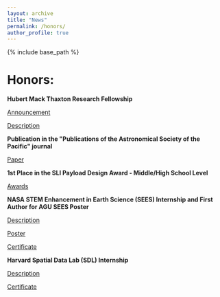 ```yaml
---
layout: archive
title: "News"
permalink: /honors/
author_profile: true
---
```


{% include base_path %}

Honors:
======

**Hubert Mack Thaxton Research Fellowship**

[Announcement](https://www.instagram.com/p/DKvlhgYNa64/?img_index=1)

[Description](https://www.physics.wisc.edu/undergraduate/student-resources/hubert-mack-thaxton-fellowship/)

**Publication in the "Publications of the Astronomical Society of the Pacific" journal**

[Paper](https://iopscience.iop.org/article/10.1088/1538-3873/adbfbb)

**1st Place in the SLI Payload Design Award - Middle/High School Level**

[Awards](https://www.nasa.gov/learning-resources/nasa-student-launch/current-teams/)

**NASA STEM Enhancement in Earth Science (SEES) Internship and First Author for AGU SEES Poster**

[Description](https://www.csr.utexas.edu/education-outreach/high-school-internships/sees/)

[Poster](https://drive.google.com/file/d/1tXg2UZHay5LQmnbrgCLe3_yCdVajzP-M/view?usp=drive_link)

[Certificate](https://drive.google.com/file/d/1ZzUy9-MkKwpGhVRtB4ZsIHZpzjjcBssZ/view?usp=drive_link)

**Harvard Spatial Data Lab (SDL) Internship**

[Description](https://sdl.gis.harvard.edu/internship-program)

[Certificate](https://drive.google.com/file/d/1VXIN0rNZ3vcNQGJCKpXcf2A3_hv854lv/view?usp=drive_link)
